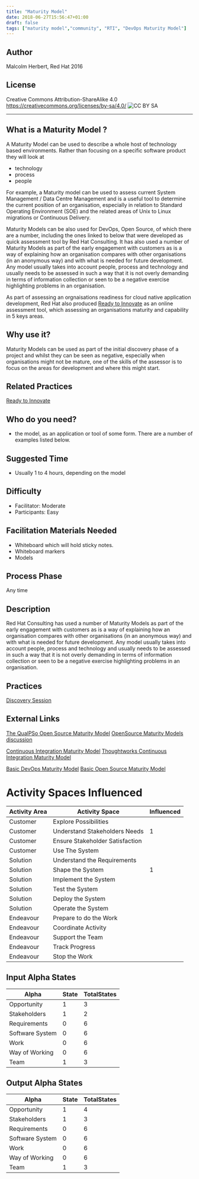 ```yaml
---
title: "Maturity Model"
date: 2018-06-27T15:56:47+01:00
draft: false
tags: ["maturity model","community", "RTI", "DevOps Maturity Model"]
---
```


## Author
Malcolm Herbert, Red Hat 2016
## License
Creative Commons Attribution-ShareAlike 4.0
https://creativecommons.org/licenses/by-sa/4.0/
![CC BY SA](https://licensebuttons.net/l/by-sa/3.0/88x31.png)

----------


## What is a Maturity Model ?

A Maturity Model can be used to describe a whole host of technology based environments. Rather than focusing on a specific software product they will look at
- technology
- process
- people

For example, a Maturity model can be used to assess current System Management / Data Centre Management and is a useful tool to determine the current position of an organisation, especially in relation to Standard Operating Environment (SOE) and the related areas of Unix to Linux migrations or Continuous Delivery.

Maturity Models can be also used for DevOps, Open Source, of which there are a number, including the ones linked to below that were developed as quick assessment tool by Red Hat Consulting.  It has also used a number of Maturity Models as part of the early engagement with customers as is a way of explaining how an organisation compares with other organisations (in an anonymous way) and with what is needed for future development. Any model usually takes into account people, process and technology and usually needs to be assessed in such a way that it is not overly demanding in terms of information collection or seen to be a negative exercise highlighting problems in an organisation.

As part of assessing an orgnaisations readiness for cloud native application development, Red Hat also produced [Ready to Innovate](http://www.ready-to-innovate.com) as an online assessment tool, which assessing an organisations maturity and capability in 5 keys areas.  

## Why use  it?

Maturity Models can be used as part of the initial discovery phase of a project and whilst they can be seen as negative, especially when organisations might not be mature, one of the skills of the assessor is to focus on the areas for development and where this might start.

## Related Practices

[Ready to Innovate](http://openessence.io/practices/rti.html)

## Who do you need?

- the model, as an application or tool of some form. There are a number of examples listed below.

## Suggested Time

- Usually 1 to 4 hours, depending on the model

## Difficulty
- Facilitator: Moderate
- Participants: Easy


## Facilitation Materials Needed

- Whiteboard which will hold sticky notes.
- Whiteboard markers
- Models

## Process Phase
Any time
## Description


Red Hat Consulting has used a number of Maturity Models as part of the early engagement with customers as is a way of explaining how an organisation compares with other organisations (in an anonymous way) and with what is needed for future development. Any model usually takes into account people, process and technology and usually needs to be assessed in such a way that it is not overly demanding in terms of information collection or seen to be a negative exercise highlighting problems in an organisation.

## Practices
[Discovery Session](http://openessence.io/practices/discovery-session.md)

## External Links
[The QualPSo Open Source Maturity Model](https://en.wikipedia.org/wiki/OpenSource_Maturity_Model)
[OpenSource Maturity Models discussion](https://www.cigital.com/blog/open-source-and-software-maturity-models/)

[Continuous Integration Maturity Model](http://www.infoq.com/articles/Continuous-Delivery-Maturity-Model)
[Thoughtworks Continuous Integration Maturity Model](http://info.thoughtworks.com/rs/thoughtworks2/images/continuous_delivery_a_maturity_assessment_modelfinal.pdf)

[Basic DevOps Maturity Model](https://docs.google.com/spreadsheets/d/1FpcoETbEXlrrzoRZFn9A8EjWGHLInJ3C6exn_uwjLKU/edit?usp=sharing)
[Basic Open Source Maturity Model](https://docs.google.com/spreadsheets/d/14jcoh9o1HoYKzFpqvrgVtBCEjQv1-OoysOuR66erqFU/edit?usp=sharing)

# Activity Spaces Influenced

| Activity Area | Activity Space | Influenced |
|---------------|----------------|------------|
|Customer|Explore Possibilities||
|Customer|Understand Stakeholders Needs|1|
|Customer|Ensure Stakeholder Satisfaction||
|Customer|Use The System||
|Solution|Understand the Requirements||
|Solution|Shape the System|1|
|Solution|Implement the System||
|Solution|Test the System||
|Solution|Deploy the System||
|Solution|Operate the System||
|Endeavour|Prepare to do the Work||
|Endeavour|Coordinate Activity||
|Endeavour|Support the Team||
|Endeavour|Track Progress||
|Endeavour|Stop the Work||

## Input Alpha States
Alpha | State | TotalStates
---| --- | ---
Opportunity|1|3
Stakeholders|1|2
Requirements|0|6
Software System|0|6
Work|0|6
Way of Working|0|6
Team|1|3

## Output Alpha States
Alpha | State | TotalStates
---| --- | ---
Opportunity|1|4
Stakeholders|1|3
Requirements|0|6
Software System|0|6
Work|0|6
Way of Working|0|6
Team|1|3
